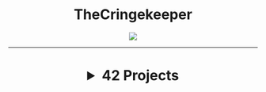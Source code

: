 <h1 align="center">TheCringekeeper</h1>

<p align="center"> <a href="https://profile.intra.42.fr/users/ankhabar"><img src="https://badge42.vercel.app/api/v2/clfuo3if4001108l4hyh8vu4g/stats?cursusId=21&coalitionId=48"/></a></p>
<hr>
 
<h1 align="center">
<details>
<summary> 42 Projects </summary>
<hr>

<a>cpp 04/09  <img src="https://badge42.vercel.app/api/v2/clfuo3if4001108l4hyh8vu4g/project/3072238"/></a>
 
<a>miniRT  <img src="https://badge42.vercel.app/api/v2/clfuo3if4001108l4hyh8vu4g/project/3078457"/></a>
 
<a>philosophers  <img src="https://badge42.vercel.app/api/v2/clfuo3if4001108l4hyh8vu4g/project/3027341"/></a>

<a>push_swap  <img src="https://badge42.vercel.app/api/v2/clfuo3if4001108l4hyh8vu4g/project/2943624"/></a>

<a>minishell  <img src="https://badge42.vercel.app/api/v2/clfuo3if4001108l4hyh8vu4g/project/2963948"/></a>
  
<a>pipex  <img src="https://badge42.vercel.app/api/v2/clfuo3if4001108l4hyh8vu4g/project/2935594"/></a>

<a>so_long  <img src="https://badge42.vercel.app/api/v2/clfuo3if4001108l4hyh8vu4g/project/2912395"/></a>

<a>exam rank 02/03/04  <img src="https://badge42.vercel.app/api/v2/clfuo3if4001108l4hyh8vu4g/project/2948280"/></a>
  
<hr>
</details>
